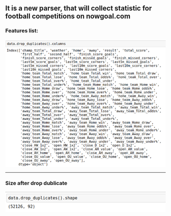 ## It is a new parser, that will collect statistic for football competitions on nowgoal.com

### Features list:
![](data/columns.png)

***

### Size after drop dublicate
![](data/shape.png)

